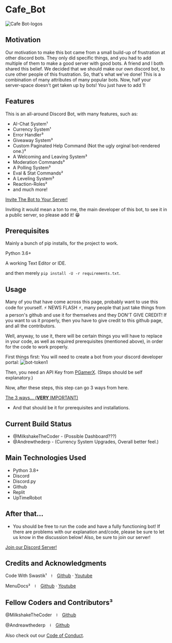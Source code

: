 # Cafe_Bot

![Cafe Bot-logos](https://user-images.githubusercontent.com/83626443/118020079-91aed400-b30e-11eb-83ed-f88fa81dc51c.png)

## Motivation

Our motivation to make this bot came from a small build-up of frustration at other discord bots. They only did specific things, and you had to add multiple of them to make a good server with good bots. A friend and I both shared this belief. We decided that we should make our own discord bot, to cure other people of this frustration. So, that's what we've done! This is a combination of many attributes of many popular bots. Now, half your server-space doesn't get taken up by bots! You just have to add 1!

## Features

This is an all-around Discord Bot, with many features, such as:
* AI-Chat System¹
* Currency System¹
* Error Handler³
* Giveaway System³
* Custom Paginated Help Command (Not the ugly orginal bot-rendered one.)³
* A Welcoming and Leaving System³
* Moderation Commands³
* A Polling System³
* Eval & Stat Commands²
* A Leveling System³
* Reaction-Roles²
* and much more!

[Invite The Bot to Your Server!](https://discord.com/oauth2/authorize?client_id=832409595791409242&permissions=8&scope=bot)

Inviting it would mean a ton to me, the main developer of this bot, to see it in a public server, so please add it! 😁

## Prerequisites

Mainly a bunch of pip installs, for the project to work.

Python 3.6+

A working Text Editor or IDE.

and then merely `pip install -U -r requirements.txt`.
## Usage

Many of you that have come across this page, probably want to use this code for yourself. ⚡ NEWS FLASH ⚡, many people that just take things from a person's github and use it for themselves and they DON'T GIVE CREDIT! If you want to us it properly, then you have to give credit to this github page, and all the contributors.

Well, anyway, to use it, there will be certain things you will have to replace in your code, as well as required prerequisites (mentioned above), in order for the code to work properly.

First things first: You will need to create a bot from your discord developer portal:
![bot-token1](https://user-images.githubusercontent.com/83626443/118029530-1bfc3580-b319-11eb-8452-48cf12541420.gif)

Then, you need an API Key from [PGamerX](https://api-info.pgamerx.com/register.html). (Steps should be self explanatory.)

Now, after these steps, this step can go 3 ways from here.

[The 3 ways... (__VERY__ IMPORTANT)](SECRETS.md)

* And that should be it for prerequisites and installations.

## Current Build Status
- @MilkshakeTheCoder - (Possible Dashboard???)
- @Andrewthederp - (Currency System Upgrades, Overall better feel.)

## Main Technologies Used
* Python 3.8+
* Discord
* Discord.py
* Github
* Replit
* UpTimeRobot

## After that...
* You should be free to run the code and have a fully functioning bot! If there are problems with our explanation and/code, please be sure to let us know in the discussion below! Also, be sure to join our server!

[Join our Discord Server!](https://discord.gg/CtNTUX4znA)

## Credits and Acknowledgments
Code With Swastik¹ ⠀⍿ ⠀[Github](https://github.com/CodeWithSwastik) · [Youtube](https://www.youtube.com/c/CodeWithSwastik/featured)

MenuDocs² ⠀⍿ ⠀[Github](https://github.com/MenuDocs) · [Youtube](https://www.youtube.com/channel/UCpGGFqJP9vYvzFudqnQ-6IA)

## Fellow Coders and Contributors³

@MilkshakeTheCoder ⠀⍿ ⠀[Github](https://github.com/MilkshakeTheCoder)

@Andreawthederp ⠀⍿ ⠀[Github](https://github.com/andrewthederp)

Also check out our [Code of Conduct](https://github.com/MilkshakeTheCoder/Cafe_Bot/blob/main/CODE_OF_CONDUCT.md).
